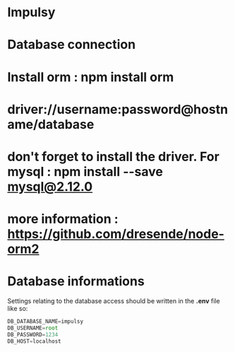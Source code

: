 # Impulsy
# Database connection
# Install orm : npm install orm
# driver://username:password@hostname/database
# don't forget to install the driver. For mysql : npm install --save mysql@2.12.0
# more information : https://github.com/dresende/node-orm2

# Database informations

Settings relating to the database access should be written in the **.env** file like so:

```js
DB_DATABASE_NAME=impulsy
DB_USERNAME=root
DB_PASSWORD=1234
DB_HOST=localhost
```